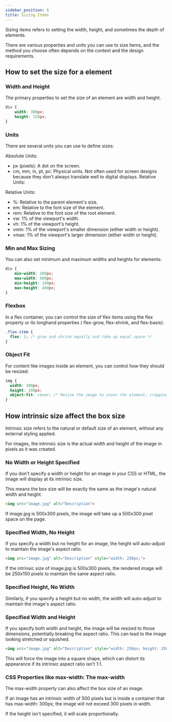 ```yaml
---
sidebar_position: 6
title: Sizing Items
---
```


Sizing items refers to setting the width, height, and sometimes the depth of elements.

There are various properties and units you can use to size items, and the method you choose often depends on the context
and the design requirements.

## How to set the size for a element

### Width and Height

The primary properties to set the size of an element are width and height.

```css
div {
    width: 300px;
    height: 150px;
}
```

### Units

There are several units you can use to define sizes:

Absolute Units:

+ px (pixels): A dot on the screen.
+ cm, mm, in, pt, pc: Physical units. Not often used for screen designs because they don't always translate well to
  digital displays.
  Relative Units:

Relative Units:

+ %: Relative to the parent element's size.
+ em: Relative to the font size of the element.
+ rem: Relative to the font size of the root element.
+ vw: 1% of the viewport's width.
+ vh: 1% of the viewport's height.
+ vmin: 1% of the viewport's smaller dimension (either width or height).
+ vmax: 1% of the viewport's larger dimension (either width or height).

### Min and Max Sizing

You can also set minimum and maximum widths and heights for elements:

```css
div {
    min-width: 200px;
    max-width: 600px;
    min-height: 100px;
    max-height: 400px;
}
```

### Flexbox

In a flex container, you can control the size of flex items using the flex property or its longhand properties (
flex-grow, flex-shrink, and flex-basis):

```css
.flex-item {
  flex: 1; /* grow and shrink equally and take up equal space */
}
```

### Object Fit

For content like images inside an element, you can control how they should be resized:

```css
img {
  width: 300px;
  height: 200px;
  object-fit: cover; /* Resize the image to cover the element, cropping if necessary */
}
```


## How intrinsic size affect the box size

Intrinsic size refers to the natural or default size of an element, without any external styling applied.

For images, the intrinsic size is the actual width and height of the image in pixels as it was created.

### No Width or Height Specified

If you don't specify a width or height for an image in your CSS or HTML, the image will display at its intrinsic size. 

This means the box size will be exactly the same as the image's natural width and height.

```html
<img src="image.jpg" alt="Description">
```

If image.jpg is 500x300 pixels, the image will take up a 500x300 pixel space on the page.

### Specified Width, No Height

If you specify a width but no height for an image, the height will auto-adjust to maintain the image's aspect ratio.

```html
<img src="image.jpg" alt="Description" style="width: 250px;">
```

If the intrinsic size of image.jpg is 500x300 pixels, the rendered image will be 250x150 pixels to maintain the same aspect ratio.

### Specified Height, No Width

Similarly, if you specify a height but no width, the width will auto-adjust to maintain the image's aspect ratio.

### Specified Width and Height

If you specify both width and height, the image will be resized to those dimensions, potentially breaking the aspect ratio. This can lead to the image looking stretched or squished.

```html
<img src="image.jpg" alt="Description" style="width: 250px; height: 250px;">
```

This will force the image into a square shape, which can distort its appearance if its intrinsic aspect ratio isn't 1:1.

### CSS Properties like max-width: The max-width

The max-width property can also affect the box size of an image. 

If an image has an intrinsic width of 500 pixels but is inside a container that has max-width: 300px; the image will not exceed 300 pixels in width. 

If the height isn't specified, it will scale proportionally.